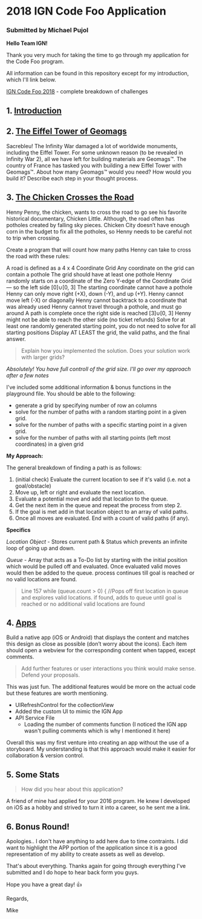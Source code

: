 # 2018 IGN Code Foo Application
### Submitted by Michael Pujol

**Hello Team IGN!**

Thank you very much for taking the time to go through my application for the Code Foo program.

All information can be found in this repository except for my introduction, which I'll link below.

[IGN Code Foo 2018](https://www.ign.com/code-foo/2018/) - complete breakdown of challenges

## 1. [Introduction](https://youtu.be/B0laZfZ08r4)
## 2. [The Eiffel Tower of Geomags](https://github.com/mpujol/IGN-Code-Foo-Application/blob/master/Geomags/The%20Eiffel%20Tower%20of%20Geomags%E2%84%A2.docx)
Sacrebleu! The Infinity War damaged a lot of worldwide monuments, including the Eiffel Tower. For some unknown reason (to be revealed in Infinity War 2), all we have left for building materials are Geomags™. The country of France has tasked you with building a new Eiffel Tower with Geomags™. About how many Geomags™ would you need? How would you build it? Describe each step in your thought process.

## 3. [The Chicken Crosses the Road](https://github.com/mpujol/IGN-Code-Foo-Application/blob/master/The%20Chicken%20Crosses%20The%20Road.playground/Contents.swift)
Henny Penny, the chicken, wants to cross the road to go see his favorite historical documentary, Chicken Little. Although, the road often has potholes created by falling sky pieces. Chicken City doesn’t have enough corn in the budget to fix all the potholes, so Henny needs to be careful not to trip when crossing.

Create a program that will count how many paths Henny can take to cross the road with these rules:

A road is defined as a 4 x 4 Coordinate Grid
Any coordinate on the grid can contain a pothole
The grid should have at least one pothole
Henny randomly starts on a coordinate of the Zero Y-edge of the Coordinate Grid — so the left side [0]∪[0, 3]
The starting coordinate cannot have a pothole
Henny can only move right (+X), down (-Y), and up (+Y). Henny cannot move left (-X) or diagonally
Henny cannot backtrack to a coordinate that was already used
Henny cannot travel through a pothole, and must go around
A path is complete once the right side is reached [3]∪[0, 3]
Henny might not be able to reach the other side (no ticket refunds)
Solve for at least one randomly generated starting point, you do not need to solve for all starting positions
Display AT LEAST the grid, the valid paths, and the final answer.

>Explain how you implemented the solution. Does your solution work with larger grids?

*Absolutely! You have full controll of the grid size. I'll go over my approach after a few notes*

I've included some additional information & bonus functions in the playground file.
You should be able to the following:
- generate a grid by specifying number of row an columns
- solve for the number of paths with a random starting point in a given grid.
- solve for the number of paths with a specific starting point in a given grid. 
- solve for the number of paths with all starting points (left most coordinates) in a given grid

**My Approach:**

The general breakdown of finding a path is as follows:
1. (initial check) Evaluate the current location to see if it's valid (i.e. not a goal/obstacle)
2. Move up, left or right and evaluate the next location.
3. Evaluate a potential move and add that location to the queue.
4. Get the next item in the queue and repeat the process from step 2. 
5. If the goal is met add in that location object to an array of valid paths.
6. Once all moves are evaluated. End with a count of valid paths (if any).

**Specifics**

*Location Object* - Stores current path & Status which prevents an infinite loop of going up and down.

*Queue* - Array that acts as a To-Do list by starting with the initial position which would be pulled off and evaluated. Once evaluated valid moves would then be added to the queue. process continues till goal is reached or no valid locations are found. 

>Line 157 while (queue.count > 0) { //Pops off first location in queue and explores valid locations. if found, adds to queue until goal is reached or no additional valid locations are found

## 4. [Apps](https://github.com/mpujol/IGN-Code-Foo-Application/tree/master/IGN%20Code%20Foo%202018%20-%20App)
Build a native app (iOS or Android) that displays the content and matches this design as close as possible (don’t worry about the icons). Each item should open a webview for the corresponding content when tapped, except comments.

>Add further features or user interactions you think would make sense. Defend your proposals.

This was just fun. The additional features would be more on the actual code but these features are worth mentioning.
- UIRefreshControl for the collectionView
- Added the custom UI to mimic the IGN App
- API Service File
  - Loading the number of comments function (I noticed the IGN app wasn't pulling comments which is why I mentioned it here)

Overall this was my first venture into creating an app without the use of a storyboard. My understanding is that this approach would make it easier for collaboration & version control.


## 5. Some Stats

>How did you hear about this application?

A friend of mine had applied for your 2016 program. He knew I developed on iOS as a hobby and strived to turn it into a career, so he sent me a link. 

## 6. Bonus Round!

Apologies.. I don't have anything to add here due to time contraints. I did want to highlight the APP portion of the application since it is a good representation of my ability to create assets as well as develop. 

That's about everything. Thanks again for going through everything I've submitted and I do hope to hear back form you guys.

Hope you have a great day! :+1:

Regards,

Mike


